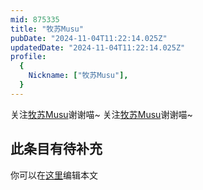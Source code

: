 ```yaml
---
mid: 875335
title: "牧苏Musu"
pubDate: "2024-11-04T11:22:14.025Z"
updatedDate: "2024-11-04T11:22:14.025Z"
profile:
  {
    Nickname: ["牧苏Musu"],
  }
---
```


关注[牧苏Musu](https://space.bilibili.com/875335)谢谢喵~ 关注[牧苏Musu](https://space.bilibili.com/875335)谢谢喵~

## 此条目有待补充
你可以在[这里](https://github.com/Yuhanawa/VTuber.ICU-Content/edit/master/v/牧苏Musu/index.md)编辑本文
